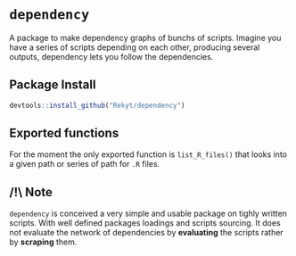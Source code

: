 # `dependency`

A package to make dependency graphs of bunchs of scripts. Imagine you have a series of scripts depending on each other, producing several outputs, dependency lets you follow the dependencies.


## Package Install

```r
devtools::install_github("Rekyt/dependency")
```

## Exported functions

For the moment the only exported function is `list_R_files()` that looks into a given path or series of path for `.R` files.


## /!\ Note

`dependency` is conceived a very simple and usable package on tighly written scripts. With well defined packages loadings and scripts sourcing. It does not evaluate the network of dependencies by **evaluating** the scripts rather by **scraping** them.